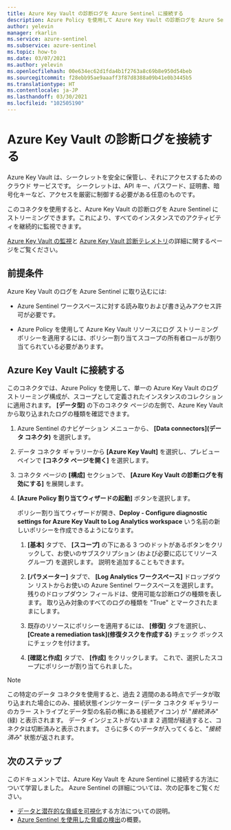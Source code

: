 ```yaml
---
title: Azure Key Vault の診断ログを Azure Sentinel に接続する
description: Azure Policy を使用して Azure Key Vault の診断ログを Azure Sentinel に接続する方法について説明します。
author: yelevin
manager: rkarlin
ms.service: azure-sentinel
ms.subservice: azure-sentinel
ms.topic: how-to
ms.date: 03/07/2021
ms.author: yelevin
ms.openlocfilehash: 00e634ec62d1fda4b1f2763a8c69b8e950d54beb
ms.sourcegitcommit: f28ebb95ae9aaaff3f87d8388a09b41e0b3445b5
ms.translationtype: HT
ms.contentlocale: ja-JP
ms.lasthandoff: 03/30/2021
ms.locfileid: "102505190"
---
```

# <a name="connect-azure-key-vault-diagnostics-logs"></a>Azure Key Vault の診断ログを接続する

Azure Key Vault は、シークレットを安全に保管し、それにアクセスするためのクラウド サービスです。 シークレットは、API キー、パスワード、証明書、暗号化キーなど、アクセスを厳密に制御する必要がある任意のものです。

このコネクタを使用すると、Azure Key Vault の診断ログを Azure Sentinel にストリーミングできます。これにより、すべてのインスタンスでのアクティビティを継続的に監視できます。

[Azure Key Vault の監視](../azure-monitor/insights/key-vault-insights-overview.md)と [Azure Key Vault 診断テレメトリ](../key-vault/general/logging.md)の詳細に関するページをご覧ください。

## <a name="prerequisites"></a>前提条件

Azure Key Vault のログを Azure Sentinel に取り込むには:

- Azure Sentinel ワークスペースに対する読み取りおよび書き込みアクセス許可が必要です。

- Azure Policy を使用して Azure Key Vault リソースにログ ストリーミング ポリシーを適用するには、ポリシー割り当てスコープの所有者ロールが割り当てられている必要があります。

## <a name="connect-to-azure-key-vault"></a>Azure Key Vault に接続する

このコネクタでは、Azure Policy を使用して、単一の Azure Key Vault のログ ストリーミング構成が、スコープとして定義されたインスタンスのコレクションに適用されます。 **[データ型]** の下のコネクタ ページの左側で、Azure Key Vault から取り込まれたログの種類を確認できます。

1. Azure Sentinel のナビゲーション メニューから、 **[Data connectors]\(データ コネクタ\)** を選択します。

1. データ コネクタ ギャラリーから **[Azure Key Vault]** を選択し、プレビュー ペインで **[コネクタ ページを開く]** を選択します。

1. コネクタ ページの **[構成]** セクションで、 **[Azure Key Vault の診断ログを有効にする]** を展開します。

1. **[Azure Policy 割り当てウィザードの起動]** ボタンを選択します。

    ポリシー割り当てウィザードが開き、**Deploy - Configure diagnostic settings for Azure Key Vault to Log Analytics workspace** いう名前の新しいポリシーを作成できるようになります。

    1. **[基本]** タブで、 **[スコープ]** の下にある 3 つのドットがあるボタンをクリックして、お使いのサブスクリプション (および必要に応じてリソース グループ) を選択します。 説明を追加することもできます。

    1. **[パラメーター]** タブで、 **[Log Analytics ワークスペース]** ドロップダウン リストからお使いの Azure Sentinel ワークスペースを選択します。 残りのドロップダウン フィールドは、使用可能な診断ログの種類を表します。 取り込み対象のすべてのログの種類を "True" とマークされたままにします。

    1. 既存のリソースにポリシーを適用するには、 **[修復]** タブを選択し、 **[Create a remediation task]\(修復タスクを作成する\)** チェック ボックスにチェックを付けます。

    1. **[確認と作成]** タブで、 **[作成]** をクリックします。 これで、選択したスコープにポリシーが割り当てられました。

> [!NOTE]
>
> この特定のデータ コネクタを使用すると、過去 2 週間のある時点でデータが取り込まれた場合にのみ、接続状態インジケーター (データ コネクタ ギャラリーのカラー ストライプとデータ型の名前の横にある接続アイコン) が "*接続済み*" (緑) と表示されます。 データ インジェストがないまま 2 週間が経過すると、コネクタは切断済みと表示されます。 さらに多くのデータが入ってくると、"*接続済み*" 状態が返されます。

## <a name="next-steps"></a>次のステップ

このドキュメントでは、Azure Key Vault を Azure Sentinel に接続する方法について学習しました。 Azure Sentinel の詳細については、次の記事をご覧ください。

- [データと潜在的な脅威を可視化](quickstart-get-visibility.md)する方法についての説明。
- [Azure Sentinel を使用した脅威の検出](tutorial-detect-threats-built-in.md)の概要。
